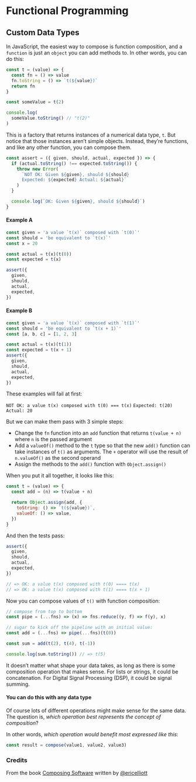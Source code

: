 # Functional Programming

## Custom Data Types

In JavaScript, the easiest way to compose is function composition, and a `function` is just an `object` you can add methods to. In other words, you can do this:

```js
const t = (value) => {
  const fn = () => value
  fn.toString = () => `t(${value})`
  return fn
}

const someValue = t(2)

console.log(
  someValue.toString() // "t(2)"
)
```

This is a factory that returns instances of a numerical data type, `t`. But notice that those instances aren’t simple objects. Instead, they’re functions, and like any other function, you can compose them.

```js
const assert = ({ given, should, actual, expected }) => {
  if (actual.toString() !== expected.toString()) {
    throw new Error(
      `NOT OK: Given ${given}, should ${should}
      Expected: ${expected} Actual: ${actual}`
    )
  }

  console.log(`OK: Given ${given}, should ${should}`)
}
```

#### Example A

```js
const given = 'a value `t(x)` composed with `t(0)`'
const should = 'be equivalent to `t(x)`'
const x = 20

const actual = t(x)(t(0))
const expected = t(x)

assert({
  given,
  should,
  actual,
  expected,
})
```

#### Example B

```js
const given = 'a value `t(x)` composed with `t(1)`'
const should = 'be equivalent to `t(x + 1)`'
const [a, b, c] = [1, 2, 3]

const actual = t(x)(t(1))
const expected = t(x + 1)
assert({
  given,
  should,
  actual,
  expected,
})
```

These examples will fail at first:

`NOT OK: a value t(x) composed with t(0) === t(x)`
`Expected: t(20)`
`Actual: 20`

But we can make them pass with 3 simple steps:

- Change the `fn` function into an `add` function that returns `t(value + n)` where `n` is the passed argument
- Add a `valueOf()` method to the `t` type so that the new `add()` function can take instances of `t()` as arguments. The `+` operator will use the result of `n.valueOf()` as the second operand
- Assign the methods to the `add()` function with `Object.assign()`

When you put it all together, it looks like this:

```js
const t = (value) => {
  const add = (n) => t(value + n)

  return Object.assign(add, {
    toString: () => `t(${value})`,
    valueOf: () => value,
  })
}
```

And then the tests pass:

```js
assert({
  given,
  should,
  actual,
  expected,
})

// => OK: a value t(x) composed with t(0) ==== t(x)
// => OK: a value t(x) composed with t(1) ==== t(x + 1)
```

Now you can compose values of `t()` with function composition:

```js
// compose from top to bottom
const pipe = (...fns) => (x) => fns.reduce((y, f) => f(y), x)

// sugar to kick off the pipeline with an initial value:
const add = (...fns) => pipe(...fns)(t(0))

const sum = add(t(2), t(4), t(-1))

console.log(sum.toString()) // => t(5)
```

It doesn’t matter what shape your data takes, as long as there is some composition operation that makes sense. For lists or strings, it could be concatenation. For Digital Signal Processing (DSP), it could be signal summing.

#### You can do this with any data type

Of course lots of different operations might make sense for the same data. The question is, _which operation best represents the concept of composition_?

In other words, _which operation would benefit most expressed like this_:

```js
const result = compose(value1, value2, value3)
```

### Credits

From the book [Composing Software](https://www.amazon.com/Composing-Software-Exploration-Programming-Composition/dp/1661212565) written by [@ericelliott](https://github.com/ericelliott)
